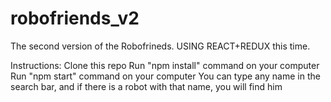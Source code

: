 # robofriends_v2
The second version of the Robofrineds. USING REACT+REDUX this time. 

Instructions:
Clone this repo
Run "npm install" command on your computer
Run "npm start" command on your computer
You can type any name in the search bar, and if there is a robot with that name, you will find him
